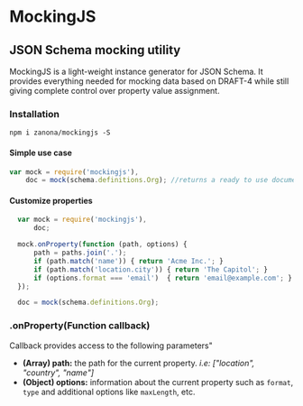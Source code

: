 MockingJS
===

## JSON Schema mocking utility

MockingJS is a light-weight instance generator for JSON Schema.
It provides everything needed for mocking data based on DRAFT-4 while still
giving complete control over property value assignment.

### Installation

    npm i zanona/mockingjs -S

#### Simple use case

```js
var mock = require('mockingjs'),
    doc = mock(schema.definitions.Org); //returns a ready to use document
```

#### Customize properties

```js
  var mock = require('mockingjs'),
      doc;

  mock.onProperty(function (path, options) {
      path = paths.join('.');
      if (path.match('name')) { return 'Acme Inc.'; }
      if (path.match('location.city')) { return 'The Capitol'; }
      if (options.format === 'email')  { return 'email@example.com'; }
  });

  doc = mock(schema.definitions.Org);
 ```

### .onProperty(Function callback)

Callback provides access to the following parameters"

- __(Array) path:__ the path for the current property. _i.e: ["location", "country", "name"]_
- __(Object) options:__ information about the current property such as
  `format`, `type` and additional options like `maxLength`, etc.
